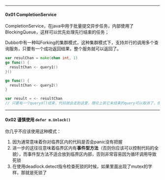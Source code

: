 

----

#### 0x01 CompletionService

CompletionService，在java中用于批量提交异步任务，内部使用了BlockingQueue，这样可以优先处理先行结束的任务；

Dubbo中有一种叫Forking的集群模式，这种集群模式下，支持并行的调用多个查询服务，只要有一个成功返回结果，整个服务就可以返回了。



```go
var resulChan = make(chan int, 1)
go func() {
  resultChan <- query1()
}()

go func() {
  resultChan <- query2()
}

var result = <- resultChan
// 只要有一个queryX()结束，代码就会走到这里，理论上其它未结束的query可以取消了，但是取消这件事情需要查询逻辑支持才行，否则取消不动

```



-----

#### 0x02 谨慎使用 `defer m.Unlock()`

你几乎不应该使用这种模式：

1. 因为通常意味着你对临界区内的代码是否会panic没有把握
2. 进一步的这往往意味着临界区内有**事件型方法**（否则你应该可以控制代码的全貌），而事件型方法不适合放到临界区内部，否则非常容易因为循环调用导致死锁
3. 在使用deadlock.detect指令检查死锁的时候，如果里面出现了mutex的字样，那就是死锁了











